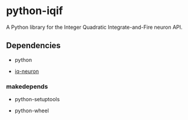 # python-iqif
A Python library for the Integer Quadratic Integrate-and-Fire neuron API.

## Dependencies

* python

* [iq-neuron](https://github.com/twetto/iq-neuron)

### makedepends

* python-setuptools

* python-wheel

